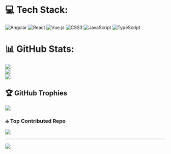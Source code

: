 
# 💻 Tech Stack:
![Angular](https://img.shields.io/badge/angular-%23DD0031.svg?style=for-the-badge&logo=angular&logoColor=white) ![React](https://img.shields.io/badge/react-%2320232a.svg?style=for-the-badge&logo=react&logoColor=%2361DAFB) ![Vue.js](https://img.shields.io/badge/vue.js-%2335495e.svg?style=for-the-badge&logo=vuedotjs&logoColor=%234FC08D) ![CSS3](https://img.shields.io/badge/css3-%231572B6.svg?style=for-the-badge&logo=css3&logoColor=white) ![JavaScript](https://img.shields.io/badge/javascript-%23323330.svg?style=for-the-badge&logo=javascript&logoColor=%23F7DF1E) ![TypeScript](https://img.shields.io/badge/typescript-%23007ACC.svg?style=for-the-badge&logo=typescript&logoColor=white)
# 📊 GitHub Stats:
![](https://github-readme-stats.vercel.app/api?username=knstmdvdvd&theme=dark&hide_border=false&include_all_commits=true&count_private=true)<br/>
![](https://github-readme-streak-stats.herokuapp.com/?user=knstmdvdvd&theme=dark&hide_border=false)<br/>
![](https://github-readme-stats.vercel.app/api/top-langs/?username=knstmdvdvd&theme=dark&hide_border=false&include_all_commits=true&count_private=true&layout=compact)

## 🏆 GitHub Trophies
![](https://github-profile-trophy.vercel.app/?username=knstmdvdvd&theme=monokai&no-frame=false&no-bg=true&margin-w=4)

### 🔝 Top Contributed Repo
![](https://github-contributor-stats.vercel.app/api?username=knstmdvdvd&limit=5&theme=dark&combine_all_yearly_contributions=true)

---
[![](https://visitcount.itsvg.in/api?id=knstmdvdvd&icon=1&color=0)](https://visitcount.itsvg.in)

<!-- Proudly created with GPRM ( https://gprm.itsvg.in ) -->
